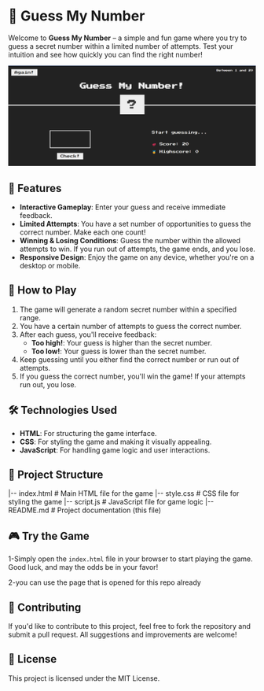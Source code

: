 # 🎯 Guess My Number

Welcome to **Guess My Number** – a simple and fun game where you try to guess a secret number within a limited number of attempts. Test your intuition and see how quickly you can find the right number!

![Guess My Number Game Screenshot](photo.png)

## 🌟 Features

- **Interactive Gameplay**: Enter your guess and receive immediate feedback.
- **Limited Attempts**: You have a set number of opportunities to guess the correct number. Make each one count!
- **Winning & Losing Conditions**: Guess the number within the allowed attempts to win. If you run out of attempts, the game ends, and you lose.
- **Responsive Design**: Enjoy the game on any device, whether you're on a desktop or mobile.

## 🚀 How to Play

1. The game will generate a random secret number within a specified range.
2. You have a certain number of attempts to guess the correct number.
3. After each guess, you'll receive feedback:
   - **Too high!**: Your guess is higher than the secret number.
   - **Too low!**: Your guess is lower than the secret number.
4. Keep guessing until you either find the correct number or run out of attempts.
5. If you guess the correct number, you'll win the game! If your attempts run out, you lose.

## 🛠️ Technologies Used

- **HTML**: For structuring the game interface.
- **CSS**: For styling the game and making it visually appealing.
- **JavaScript**: For handling game logic and user interactions.

## 📂 Project Structure
|-- index.html # Main HTML file for the game
|-- style.css # CSS file for styling the game
|-- script.js # JavaScript file for game logic
|-- README.md # Project documentation (this file)

## 🎮 Try the Game

1-Simply open the `index.html` file in your browser to start playing the game. Good luck, and may the odds be in your favor!

2-you can use the page that is opened for this repo already

## 🤝 Contributing

If you'd like to contribute to this project, feel free to fork the repository and submit a pull request. All suggestions and improvements are welcome!

## 📄 License

This project is licensed under the MIT License.

